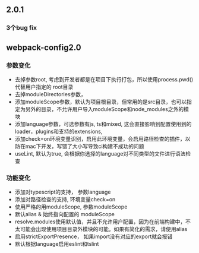 ## 2.0.1

### 3个bug fix

## webpack-config2.0 

### 参数变化

* 去掉参数root, 考虑到开发者都是在项目下执行打包，所以使用process.pwd()代替用户指定的 root目录
* 去掉moduleDirectories参数，
* 添加moduleScope参数，默认为项目根目录，但常用的是src目录，也可以指定为另外的目录，不允许用户导入moduleScope和node_modules之外的模块
* 添加language参数，可选参数有js, ts和mixed, 这会直接影响到配置使用到的loader，plugins和支持的extensions, 
* 添加check=on环境变量识别，启用此环境变量，会启用路径检查的插件，以防在mac下开发，写错了大小写导致ci构建不成功的问题
* useLint, 默认为true, 会根据你选择的language对不同类型的文件进行语法检查

### 功能变化 
* 添加对typescript的支持， 参数language
* 添加对路径检查的支持, 环境变量check=on
* 使用严格的用moduleScope, 参数moduleScope
* 默认alias & 始终指向配置的 moduleScope
* resolve.modules使用默认值，并且不允许用户配置，因为在前端构建中，不太可能会出现使用项目目录外模块的可能。如果有简化的需求，请使用alias
* 启用strictExportPresence， 如果import没有对应的export就会报错
* 默认根据language启用eslint和tslint